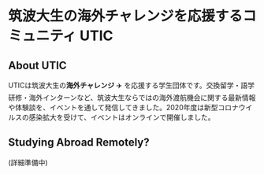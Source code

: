 # 筑波大生の海外チャレンジを応援するコミュニティ UTIC

## About UTIC
UTICは筑波大生の**海外チャレンジ** :airplane: を応援する学生団体です。交換留学・語学研修・海外インターンなど、筑波大生ならではの海外渡航機会に関する最新情報や体験談を、イベントを通して発信してきました。2020年度は新型コロナウイルスの感染拡大を受けて、イベントはオンラインで開催しました。

## Studying Abroad Remotely?
(詳細準備中)
